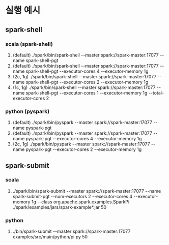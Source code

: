 # 실행 예시

## spark-shell

### scala (spark-shell)

1. (default) ./spark/bin/spark-shell --master spark://spark-master:17077 --name spark-shell-pgt
2. (default) ./spark/bin/spark-shell --master spark://spark-master:17077 --name spark-shell-pgt --executor-cores 4 --executor-memory 1g
3. (2c, 1g) ./spark/bin/spark-shell --master spark://spark-master:17077 --name spark-shell-pgt --executor-cores 2 --executor-memory 1g
4. (1c, 1g) ./spark/bin/spark-shell --master spark://spark-master:17077 --name spark-shell-pgt --executor-cores 1 --executor-memory 1g --total-executor-cores 2

### python (pyspark)

1. (default) ./spark/bin/pyspark --master spark://spark-master:17077 --name pyspark-pgt
2. (default) ./spark/bin/pyspark --master spark://spark-master:17077 --name pyspark-pgt --executor-cores 4 --executor-memory 1g
3. (2c, 1g) ./spark/bin/pyspark --master spark://spark-master:17077 --name pyspark-pgt --executor-cores 2 --executor-memory 1g

## spark-submit

### scala

1. ./spark/bin/spark-submit --master spark://spark-master:17077 --name spark-submit-pgt --num-executors 2 --executor-cores 4 --executor-memory 1g --class org.apache.spark.examples.SparkPi ./spark/examples/jars/spark-example*.jar 50

### python

1. ./bin/spark-submit --master spark://spark-master:17077 examples/src/main/python/pi.py 50



<!-- 2. ./spark/bin/spark-shell --master yarn --deploy-mode client --name ParkGyeongTae --class org.apache.spark.examples.SparkPi --driver-memory 1g --executor-memory 2g --num-executors 3 --executor-cores 2 ./spark/examples/jars/spark-example*.jar 50000
3. ./spark/bin/spark-submit --master yarn --deploy-mode cluster --name ParkGyeongTae --class org.apache.spark.examples.SparkPi --driver-memory 1g --executor-memory 2g --num-executors 2 --executor-cores 2 ./spark/examples/jars/spark-example*.jar 100000

- ./spark/bin/spark-submit --deploy-mode client --name ParkGyeongTae --class org.apache.spark.examples.SparkPi --driver-memory 1g --executor-memory 2g --num-executors 3 --executor-cores 2 ./spark/examples/jars/spark-example*.jar 50 -->